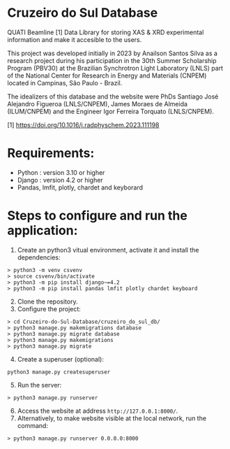 # Cruzeiro do Sul Database
  QUATI Beamline [1] Data Library for storing XAS & XRD experimental information and make it accesible to the users.
  
  This project was developed initially in 2023 by Anailson Santos Silva as a research project during his participation in the 30th Summer Scholarship Program (PBV30) at the Brazilian Synchrotron Light Laboratory (LNLS) part of the National Center for Research in Energy and Materials (CNPEM) located in Campinas, São Paulo - Brazil.
  
  The idealizers of this database and the website were PhDs Santiago José Alejandro Figueroa (LNLS/CNPEM), James Moraes de Almeida (ILUM/CNPEM) and the Engineer Igor Ferreira Torquato (LNLS/CNPEM).
  
[1] https://doi.org/10.1016/j.radphyschem.2023.111198  

# Requirements:
  - Python : version 3.10 or higher
  - Django : version 4.2 or higher
  - Pandas, lmfit, plotly, chardet and keyborard  
  
# Steps to configure and run the application:

  1. Create an python3 vitual environment, activate it and install the dependencies:
  
  ```
  > python3 -m venv csvenv
  > source csvenv/bin/activate
  > python3 -m pip install django~=4.2
  > python3 -m pip install pandas lmfit plotly chardet keyboard
  ```
  
  2. Clone the repository.
  3. Configure the project:
  ```
  > cd Cruzeiro-do-Sul-Database/cruzeiro_do_sul_db/
  > python3 manage.py makemigrations database
  > python3 manage.py migrate database
  > python3 manage.py makemigrations
  > python3 manage.py migrate   
 ```
  4. Create a superuser (optional):
  ```
  python3 manage.py createsuperuser
  ```
  5. Run the server:
  ```
  > python3 manage.py runserver
  ```
  6. Access the website at address `http://127.0.0.1:8000/`.
  7. Alternatively, to make website visible at the local network, run the command:
  ```
  > python3 manage.py runserver 0.0.0.0:8000
  ```
